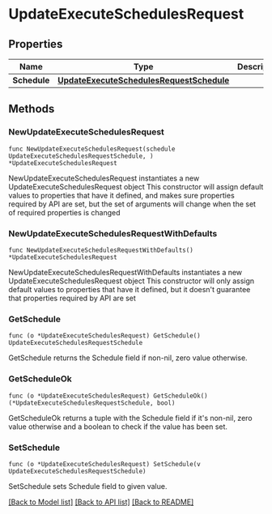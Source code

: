 # UpdateExecuteSchedulesRequest

## Properties

Name | Type | Description | Notes
------------ | ------------- | ------------- | -------------
**Schedule** | [**UpdateExecuteSchedulesRequestSchedule**](UpdateExecuteSchedulesRequestSchedule.md) |  | 

## Methods

### NewUpdateExecuteSchedulesRequest

`func NewUpdateExecuteSchedulesRequest(schedule UpdateExecuteSchedulesRequestSchedule, ) *UpdateExecuteSchedulesRequest`

NewUpdateExecuteSchedulesRequest instantiates a new UpdateExecuteSchedulesRequest object
This constructor will assign default values to properties that have it defined,
and makes sure properties required by API are set, but the set of arguments
will change when the set of required properties is changed

### NewUpdateExecuteSchedulesRequestWithDefaults

`func NewUpdateExecuteSchedulesRequestWithDefaults() *UpdateExecuteSchedulesRequest`

NewUpdateExecuteSchedulesRequestWithDefaults instantiates a new UpdateExecuteSchedulesRequest object
This constructor will only assign default values to properties that have it defined,
but it doesn't guarantee that properties required by API are set

### GetSchedule

`func (o *UpdateExecuteSchedulesRequest) GetSchedule() UpdateExecuteSchedulesRequestSchedule`

GetSchedule returns the Schedule field if non-nil, zero value otherwise.

### GetScheduleOk

`func (o *UpdateExecuteSchedulesRequest) GetScheduleOk() (*UpdateExecuteSchedulesRequestSchedule, bool)`

GetScheduleOk returns a tuple with the Schedule field if it's non-nil, zero value otherwise
and a boolean to check if the value has been set.

### SetSchedule

`func (o *UpdateExecuteSchedulesRequest) SetSchedule(v UpdateExecuteSchedulesRequestSchedule)`

SetSchedule sets Schedule field to given value.



[[Back to Model list]](../README.md#documentation-for-models) [[Back to API list]](../README.md#documentation-for-api-endpoints) [[Back to README]](../README.md)


